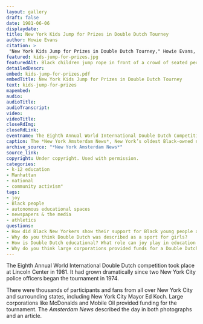 ```yaml
--- 
layout: gallery
draft: false
date: 1981-06-06
displaydate: 
title: New York Kids Jump for Prizes in Double Dutch Tourney
author: Howie Evans
citation: >
 "New York Kids Jump for Prizes in Double Dutch Tourney," Howie Evans, in New York City Civil Rights History Project, Accessed: [Month Day, Year], https://nyccivilrightshistory.org/gallery/kids-jump-for-prizes.
featured: kids-jump-for-prizes.jpg
featuredAlt: Black children jump rope in front of a crowd of seated people. A referree watches closely. 
detailedDescr: 
embed: kids-jump-for-prizes.pdf
embedTitle: New York Kids Jump for Prizes in Double Dutch Tourney
text: kids-jump-for-prizes
mapembed: 
audio: 
audioTitle: 
audioTranscript: 
video: 
videoTitle: 
closeRdImg: 
closeRdLink: 
eventname: The Eighth Annual World International Double Dutch Competition is held at Lincoln Center.
caption: The *New York Amsterdam News*, New York’s oldest Black-owned newspaper, featured the wildly successful Eighth Annual World International Double Dutch competition.
archive_source: "*New York Amsterdam News*"
source_link: 
copyright: Under copyright. Used with permission. 
categories: 
- k-12 education
- Manhattan
- national
- community activism"
tags: 
- joy
- Black people
- autonomous educational spaces
- newspapers & the media
- athletics
questions: 
- How did Black New Yorkers show their support for Black young people and Double Dutch? 
- Why do you think Double Dutch was described as a sport for girls? 
- How is Double Dutch educational? What role can joy play in education activism?
- Why do you think large corporations provided funds for a Double Dutch tournament in New York City in 1981? 
--- 
```


The Eighth Annual World International Double Dutch competition took place at Lincoln Center in 1981. It had grown dramatically since two New York City police officers began the tournament in 1974.

There were thousands of participants and fans from all over New York City and surrounding states, including New York City Mayor Ed Koch. Large corporations like McDonalds and Mobile Oil provided funding for the tournament. The *Amsterdam News* described the day in both photographs and an article.
